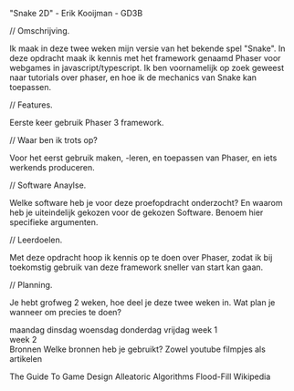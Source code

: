 "Snake 2D" - Erik Kooijman - GD3B

// Omschrijving.

Ik maak in deze twee weken mijn versie van het bekende spel "Snake".
In deze opdracht maak ik kennis met het framework genaamd Phaser voor webgames in javascript/typescript.
Ik ben voornamelijk op zoek geweest naar tutorials over phaser, en hoe ik de mechanics van Snake kan toepassen.

// Features.

Eerste keer gebruik Phaser 3 framework.


// Waar ben ik trots op?

Voor het eerst gebruik maken, -leren, en toepassen van Phaser, en iets werkends produceren.

// Software Anaylse.

Welke software heb je voor deze proefopdracht onderzocht? En waarom heb je uiteindelijk gekozen voor de gekozen Software. Benoem hier specifieke argumenten.

// Leerdoelen.

Met deze opdracht hoop ik kennis op te doen over Phaser, zodat ik bij toekomstig gebruik van deze framework sneller van start kan gaan.

// Planning.

Je hebt grofweg 2 weken, hoe deel je deze twee weken in. Wat plan je wanneer om precies te doen?

maandag	dinsdag	woensdag	donderdag	vrijdag
week 1					
week 2					
Bronnen
Welke bronnen heb je gebruikt? Zowel youtube filmpjes als artikelen

The Guide To Game Design
Alleatoric Algorithms
Flood-Fill Wikipedia

